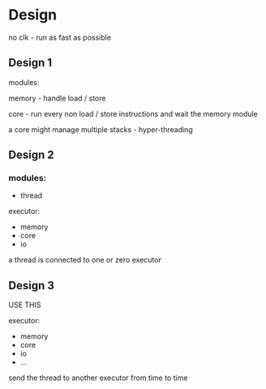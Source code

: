 # Design

no clk - run as fast as possible

## Design 1

modules:

memory - handle load / store

core - run every non load / store instructions and wait the memory module

a core might manage multiple stacks - hyper-threading

## Design 2

### modules:

+ thread

executor:

+ memory
+ core
+ io

a thread is connected to one or zero executor

## Design 3

USE THIS

executor:

+ memory
+ core
+ io
+ ...

send the thread to another executor from time to time
